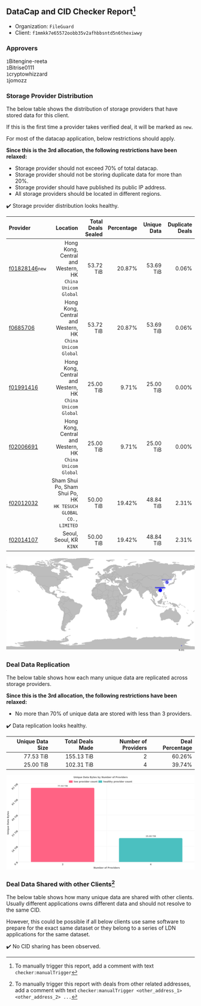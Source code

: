 ## DataCap and CID Checker Report[^1]
 - Organization: `FileGuard`
 - Client: `f1mmkk7e65572oobb35v2afhbbsntd5n6thexiwwy`
### Approvers
`1`Bitengine-reeta<br/>`1`Bitrise0111<br/>`1`cryptowhizzard<br/>`1`jomozz

### Storage Provider Distribution
The below table shows the distribution of storage providers that have stored data for this client.

If this is the first time a provider takes verified deal, it will be marked as `new`.

For most of the datacap application, below restrictions should apply.

**Since this is the 3rd allocation, the following restrictions have been relaxed:**
 - Storage provider should not exceed 70% of total datacap.
 - Storage provider should not be storing duplicate data for more than 20%.
 - Storage provider should have published its public IP address.
 - All storage providers should be located in different regions.

✔️ Storage provider distribution looks healthy.

| Provider                                                    |                                                           Location | Total Deals Sealed | Percentage | Unique Data | Duplicate Deals |
| :---------------------------------------------------------- | -----------------------------------------------------------------: | -----------------: | ---------: | ----------: | --------------: |
| [f01828146](https://filfox.info/en/address/f01828146)`new`  |       Hong Kong, Central and Western, HK<br/>`China Unicom Global` |          53.72 TiB |     20.87% |   53.69 TiB |           0.06% |
| [f0685706](https://filfox.info/en/address/f0685706)         |       Hong Kong, Central and Western, HK<br/>`China Unicom Global` |          53.72 TiB |     20.87% |   53.69 TiB |           0.06% |
| [f01991416](https://filfox.info/en/address/f01991416)       |       Hong Kong, Central and Western, HK<br/>`China Unicom Global` |          25.00 TiB |      9.71% |   25.00 TiB |           0.00% |
| [f02006691](https://filfox.info/en/address/f02006691)       |       Hong Kong, Central and Western, HK<br/>`China Unicom Global` |          25.00 TiB |      9.71% |   25.00 TiB |           0.00% |
| [f02012032](https://filfox.info/en/address/f02012032)       | Sham Shui Po, Sham Shui Po, HK<br/>`HK TESUCH GLOBAL CO., LIMITED` |          50.00 TiB |     19.42% |   48.84 TiB |           2.31% |
| [f02014107](https://filfox.info/en/address/f02014107)       |                                        Seoul, Seoul, KR<br/>`KINX` |          50.00 TiB |     19.42% |   48.84 TiB |           2.31% |

<img src="https://raw.githubusercontent.com/data-preservation-programs/filplus-checker-assets/main/filecoin-project/filecoin-plus-large-datasets/issues/1714/1690301109978.png"/>

### Deal Data Replication
The below table shows how each many unique data are replicated across storage providers.


**Since this is the 3rd allocation, the following restrictions have been relaxed:**
- No more than 70% of unique data are stored with less than 3 providers.

✔️ Data replication looks healthy.

| Unique Data Size | Total Deals Made | Number of Providers | Deal Percentage |
| ---------------: | ---------------: | ------------------: | --------------: |
|        77.53 TiB |       155.13 TiB |                   2 |          60.26% |
|        25.00 TiB |       102.31 TiB |                   4 |          39.74% |

<img src="https://raw.githubusercontent.com/data-preservation-programs/filplus-checker-assets/main/filecoin-project/filecoin-plus-large-datasets/issues/1714/1690301110794.png"/>

### Deal Data Shared with other Clients[^3]
The below table shows how many unique data are shared with other clients.
Usually different applications owns different data and should not resolve to the same CID.

However, this could be possible if all below clients use same software to prepare for the exact same dataset or they belong to a series of LDN applications for the same dataset.

✔️ No CID sharing has been observed.

[^1]: To manually trigger this report, add a comment with text `checker:manualTrigger`

[^2]: Deals from those addresses are combined into this report as they are specified with `checker:manualTrigger`

[^3]: To manually trigger this report with deals from other related addresses, add a comment with text `checker:manualTrigger <other_address_1> <other_address_2> ...`

